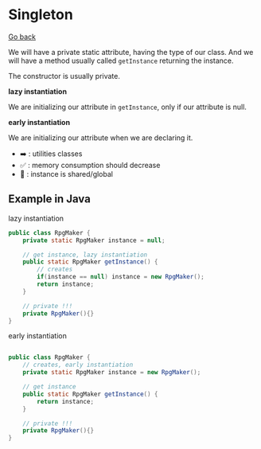 # Singleton

[Go back](..)

We will have a private static attribute, having the type of our class.
And we will have a method usually called ``getInstance`` returning the instance.

The constructor is usually private.

**lazy instantiation**

We are initializing our attribute in ``getInstance``, only if our attribute
is null.

**early instantiation**

We are initializing our attribute when we are declaring it.

* ➡️ : utilities classes
* ✅ : memory consumption should decrease
* 🚫 : instance is shared/global

## Example in Java

lazy instantiation

```java
public class RpgMaker {
    private static RpgMaker instance = null;

    // get instance, lazy instantiation
    public static RpgMaker getInstance() {
        // creates
        if(instance == null) instance = new RpgMaker();
        return instance;
    }

    // private !!!
    private RpgMaker(){}
}
```
early instantiation

```java

public class RpgMaker {
    // creates, early instantiation
    private static RpgMaker instance = new RpgMaker();

    // get instance
    public static RpgMaker getInstance() {
        return instance;
    }

    // private !!!
    private RpgMaker(){}
}
```